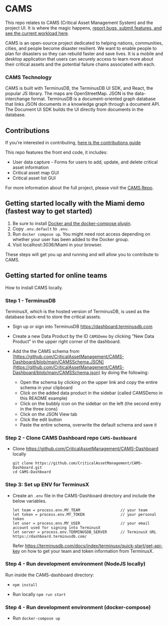 # CAMS
This repo relates to CAMS (Critical Asset Management System) and the project UI. It is where the magic happens, [report bugs, submit features, and see the current workload here](https://github.com/CriticalAssetManagement/CAMS-Dashboard/issues).

CAMS is an open-source project dedicated to helping nations, communities, cities, and people become disaster resilient. We want to enable people to plan for disasters so they can rebuild faster and save lives. It is a mobile and desktop application that users can securely access to learn more about their critical assets and the potential failure chains associated with each.

### CAMS Technology

CAMS is built with TerminusDB, the TerminusDB UI SDK, and React, the popular JS library. The maps are OpenStreetMap. JSON is the data-interchange format. TerminusDB is a document-oriented graph database that links JSON documents in a knowledge graph through a document API. The Document UI SDK builds the UI directly from documents in the database.

## Contributions

If you’re interested in contributing, [here is the contributions guide](https://github.com/CriticalAssetManagement/contributor-guide/blob/main/README.md)

This repo features the front end code, it includes:

- User data capture - Forms for users to add, update, and delete critical asset information
- Critical asset map GUI
- Critical asset list GUI

For more information about the full project, please visit the [CAMS Repo](https://github.com/CriticalAssetManagement/CAMS).

## Getting started locally with the Miami demo (fastest way to get started)

1. Be sure to install [Docker and the docker-compose plugin](https://docs.docker.com/engine/install/).
2. Copy `.env.default` to `.env`.
3. Run `docker compose up`. You might need root access depending on whether your user has been added to the Docker group.
4. Visit localhost:3036/Miami in your browser.

These steps will get you up and running and will allow you to contribute to CAMS.

## Getting started for online teams

How to install CAMS locally.

### Step 1 - TerminusDB

TerminusX, which is the hosted version of TerminusDB, is used as the database back-end to store the critical assets.

- Sign up or sign into TerminusDB https://dashboard.terminusdb.com

- Create a new Data Product by the ID ```CAMSDemo``` by clicking "New Data Product" in the upper right corner of the dashboard.

- Add the the CAMS schema from [https://github.com/CriticalAssetManagement/CAMS-Dashboard/blob/main/CAMSSchema.JSON](https://github.com/CriticalAssetManagement/CAMS-Dashboard/blob/main/CAMSSchema.json) by doing the following:
  - Open the schema by clicking on the upper link and copy the entire schema in your clipboard
  - Click on the added data product in the sidebar (called CAMSDemo in this README example)
  - Click on the bubbly icon on the sidebar on the left (the second entry in the three icons)
  - Click on the JSON View tab
  - Click the edit button
  - Paste the entire schema, overwrite the default schema and save it

### Step 2 - Clone CAMS Dashboard repo ```CAMS-Dashboard```

- Clone https://github.com/CriticalAssetManagement/CAMS-Dashboard locally
  ```
  git clone https://github.com/CriticalAssetManagement/CAMS-Dashboard.git
  cd CAMS-Dashboard
  ```

### Step 3: Set up ENV for TerminusX

- Create an ```.env``` file in the CAMS-Dashboard directory and include the below variables.

    ```
    let team = process.env.MY_TEAM                  // your team
    let token = process.env.MY_TOKEN                // your personal token
    let user = process.env.MY_USER                  // your email account used for signing into TerminusX
    let server = process.env.TERMINUSDB_SERVER      // TerminusX URL https://dashboard.terminusdb.com/
    ```

    Refer https://terminusdb.com/docs/index/terminusx/quick-start/get-api-key on how to get your team and token information
    from TerminusX.

### Step 4 - Run development environment (NodeJS locally)

Run inside the CAMS-dashboard directory:
- `npm install`


- Run locally `npm run start`

### Step 4 - Run development environment (docker-compose)

- Run `docker-compose up`
